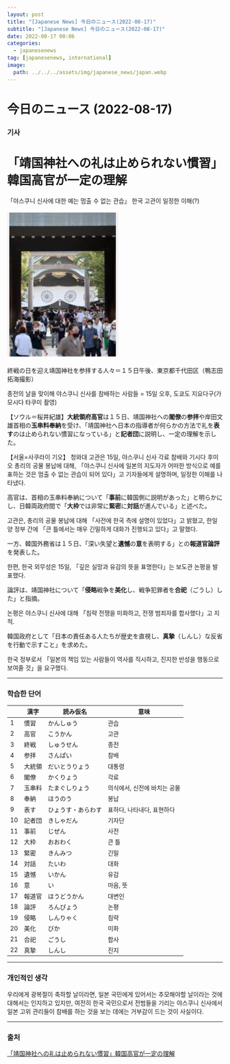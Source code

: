 ```yaml
---
layout: post
title: "[Japanese News] 今日のニュース(2022-08-17)"
subtitle: "[Japanese News] 今日のニュース(2022-08-17)"
date: 2022-08-17 00:06
categories:
  - japanesenews
tag: [japanesenews, international]
image:
  path: ../../../assets/img/japanese_news/japan.webp
---
```


# 今日のニュース (2022-08-17)

### 기사

# **「靖国神社への礼は止められない慣習」韓国高官が一定の理解**

「야스쿠니 신사에 대한 예는 멈출 수 없는 관습」 한국 고관이 일정한 이해(?)

![yasukuni-shrine.png](../../assets/img/japanese_news/2022-08-17-jn-news/yasukuni-shrine.png)

終戦の日を迎え靖国神社を参拝する人々＝１５日午後、東京都千代田区（鴨志田拓海撮影）

종전의 날을 맞이해 야스쿠니 신사를 참배하는 사람들 = 15일 오후, 도쿄도 지요다구(가모시다 타쿠미 촬영)

【ソウル＝桜井紀雄】**大統領府高官**は１５日、靖国神社への**閣僚**の**参拝**や岸田文雄首相の**玉串料奉納**を受け、「靖国神社へ日本の指導者が何らかの方法で礼を**表す**のは止められない慣習になっている」と**記者団**に説明し、一定の理解を示した。

【서울=사쿠라이 기오】 청와대 고관은 15일, 야스쿠니 신사 각료 참배와 기시다 후미오 총리의 공물 봉납에 대해, 「야스쿠니 신사에 일본의 지도자가 어떠한 방식으로 예를 표하는 것은 멈출 수 없는 관습이 되어 있다」고 기자들에게 설명하며, 일정한 이해를 나타냈다.

高官は、首相の玉串料奉納について「**事前**に韓国側に説明があった」と明らかにし、日韓両政府間で「**大枠**では非常に**緊密**に**対話**が進んでいる」と述べた。

고관은, 총리의 공물 봉납에 대해 「사전에 한국 측에 설명이 있었다」고 밝혔고, 한일 양 정부 간에 「큰 틀에서는 매우 긴밀하게 대화가 진행되고 있다」고 말했다.

一方、韓国外務省は１５日、「深い失望と**遺憾**の**意**を表明する」との**報道官論評**を発表した。

한편, 한국 외무성은 15일, 「깊은 실망과 유감의 뜻을 표명한다」는 보도관 논평을 발표했다.

論評は、靖国神社について「**侵略**戦争を**美化**し、戦争犯罪者を**合祀**（ごうし）した」と指摘。

논평은 야스쿠니 신사에 대해 「침략 전쟁을 미화하고, 전쟁 범죄자를 합사했다」고 지적.

韓国政府として「日本の責任ある人たちが歴史を直視し、**真摯**（しんし）な反省を行動で示すこと」を求めた。

한국 정부로서 「일본의 책임 있는 사람들이 역사를 직시하고, 진지한 반성을 행동으로 보여줄 것」을 요구했다.

---

### 학습한 단어

|  | 漢字 | 読み仮名 | 意味 |
| --- | --- | --- | --- |
| 1 | 慣習 | かんしゅう | 관습 |
| 2 | 高官 | こうかん | 고관 |
| 3 | 終戦 | しゅうせん | 종전 |
| 4 | 参拝 | さんぱい | 참배 |
| 5 | 大統領 | だいとうりょう | 대통령 |
| 6 | 閣僚 | かくりょう | 각료 |
| 7 | 玉串料 | たまぐしりょう | 의식에서, 신전에 바치는 공물 |
| 8 | 奉納 | ほうのう | 봉납 |
| 9 | 表す | ひょうす・あらわす | 표하다, 나타내다, 표현하다 |
| 10 | 記者団 | きしゃだん | 기자단 |
| 11 | 事前 | じぜん | 사전 |
| 12 | 大枠 | おおわく | 큰 틀 |
| 13 | 緊密 | きんみつ | 긴밀 |
| 14 | 対話 | たいわ | 대화 |
| 15 | 遺憾 | いかん | 유감 |
| 16 | 意 | い | 마음, 뜻 |
| 17 | 報道官 | ほうどうかん | 대변인 |
| 18 | 論評 | ろんぴょう | 논평 |
| 19 | 侵略 | しんりゃく | 침략 |
| 20 | 美化 | びか | 미화 |
| 21 | 合祀 | ごうし | 합사 |
| 22 | 真摯 | しんし | 진지 |

---

### 개인적인 생각

우리에게 광복절이 축하할 날이라면, 일본 국민에게 있어서는 추모해야할 날이라는 것에 대해서는 인지하고 있지만, 여전히 한국 국민으로서 전범들을 기리는 야스쿠니 신사에서 일본 고위 관리들이 참배를 하는 것을 보는 데에는 거부감이 드는 것이 사실이다.

---

### 출처

[「靖国神社への礼は止められない慣習」韓国高官が一定の理解](https://www.iza.ne.jp/article/20220815-HV2FI35J7RPNHD6OEOC6KBYH4Q/)